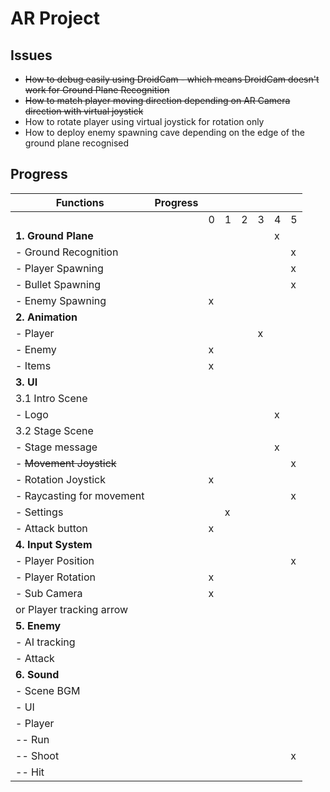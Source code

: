 # AR Project

## Issues
- ~~How to debug easily using DroidCam - which means DroidCam doesn't work for Ground Plane Recognition~~
- ~~How to match player moving direction depending on AR Camera direction with virtual joystick~~
- How to rotate player using virtual joystick for rotation only
- How to deploy enemy spawning cave depending on the edge of the ground plane recognised
## Progress
|Functions|Progress|||||||
|---|---|---|---|---|---|---|---|
|||0|1|2|3|4|5|
|**1. Ground Plane**||||||x||
|- Ground Recognition|||||||x|
|- Player Spawning|||||||x|
|- Bullet Spawning|||||||x|
|- Enemy Spawning||x||||||
|**2. Animation**||||||||
|- Player|||||x|||
|- Enemy||x||||||
|- Items||x||||||
|**3. UI**||||||||
|3.1 Intro Scene||||||||
|- Logo||||||x||
|3.2  Stage Scene||||||||
|- Stage message||||||x||
|- ~~Movement Joystick~~|||||||x|
|- Rotation Joystick||x||||||
|- Raycasting for movement|||||||x|
|- Settings|||x|||||
|- Attack button||x||||||
|**4. Input System**||||||||
|- Player Position|||||||x|
|- Player Rotation||x||||||
|- Sub Camera||x||||||
| or Player tracking arrow||||||||
|**5. Enemy**||||||||
|- AI tracking||||||||
|- Attack||||||||
|**6. Sound**||||||||
|- Scene BGM||||||||
|- UI||||||||
|- Player||||||||
|-- Run||||||||
|-- Shoot|||||||x|
|-- Hit||||||||

